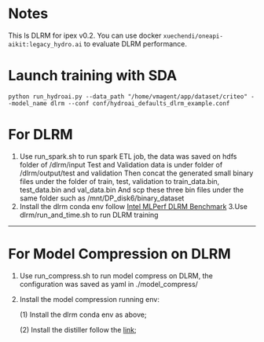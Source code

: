 # Notes
This ls DLRM for ipex v0.2. You can use docker `xuechendi/oneapi-aikit:legacy_hydro.ai` to evaluate DLRM performance.

# Launch training with SDA
`python run_hydroai.py --data_path "/home/vmagent/app/dataset/criteo" --model_name dlrm --conf conf/hydroai_defaults_dlrm_example.conf`

# For DLRM
1. Use run_spark.sh to run spark ETL job, the data was saved on hdfs folder of /dlrm/input
   Test and Validation data is under folder of /dlrm/output/test and validation
   Then concat the generated small binary files under the folder of train, test, validation to train_data.bin, test_data.bin and val_data.bin 
   And scp these three bin files under the same folder such as /mnt/DP_disk6/binary_dataset
2. Install the dlrm conda env follow [Intel MLPerf DLRM Benchmark](https://github.com/mlperf/training_results_v0.7/tree/master/Intel/benchmarks/dlrm/1-node-4s-cpx-pytorch)
3.Use dlrm/run_and_time.sh to run DLRM training

------
# For Model Compression on DLRM
1. Use run_compress.sh to run model compress on DLRM, the configuration was saved as yaml in ./model_compress/
2. Install the model compression running env:
   
   (1) Install the dlrm conda env as above;

   (2) Install the distiller follow the [link](https://teams.microsoft.com/l/file/52DEC602-9C2D-44CA-BC06-41D4850204B3?tenantId=46c98d88-e344-4ed4-8496-4ed7712e255d&fileType=docx&objectUrl=https%3A%2F%2Fintel.sharepoint.com%2Fsites%2FIAGS-SSP-SMPS-DPO-AnalyticsStorage%2FShared%20Documents%2FGeneral%2FNew%20Projects%2F2021_07%20Model%20Compression%2FDistiller%20Guide.docx&baseUrl=https%3A%2F%2Fintel.sharepoint.com%2Fsites%2FIAGS-SSP-SMPS-DPO-AnalyticsStorage&serviceName=teams&threadId=19:2fcb2b3c8b824e7ca5216b10d5624574@thread.skype&groupId=69adf55a-c293-4328-b4e3-bf0e344435e4);

